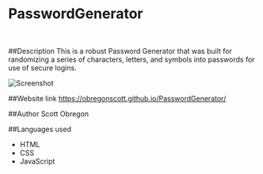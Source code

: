 # PasswordGenerator
<br />

##Description
This is a robust Password Generator that was built for randomizing a series of characters, letters, and symbols into passwords for use of secure logins.
<br />

![Screenshot](https://user-images.githubusercontent.com/98435396/160320443-4e1bd254-135d-42f8-b758-b8a4742a7e54.png)
<br />

##Website link
https://obregonscott.github.io/PasswordGenerator/
<br />

##Author
Scott Obregon
<br />

##Languages used
- HTML
- CSS
- JavaScript
